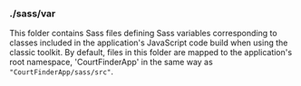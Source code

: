 ### ./sass/var

This folder contains Sass files defining Sass variables corresponding to classes
included in the application's JavaScript code build when using the classic toolkit.
By default, files in this folder are mapped to the application's root namespace,
'CourtFinderApp' in the same way as `"CourtFinderApp/sass/src"`.